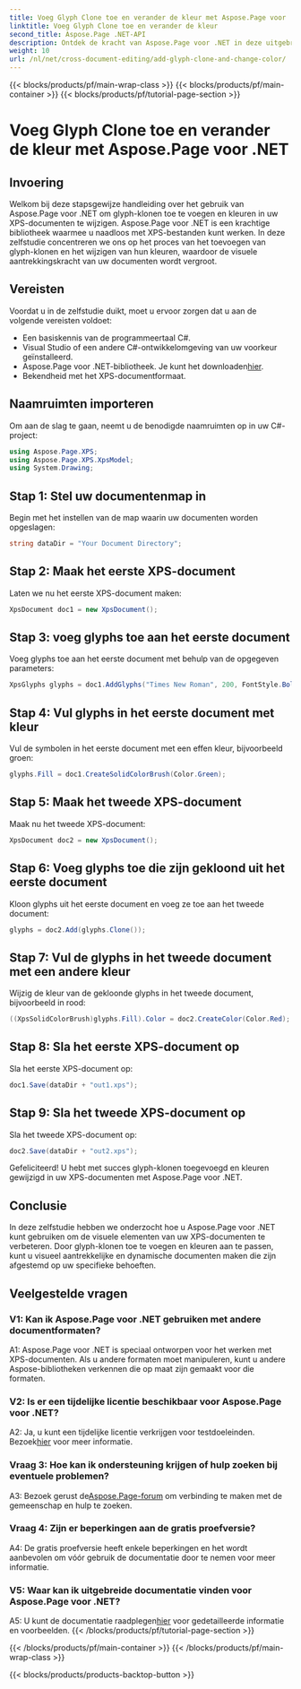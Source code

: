```yaml
---
title: Voeg Glyph Clone toe en verander de kleur met Aspose.Page voor .NET
linktitle: Voeg Glyph Clone toe en verander de kleur
second_title: Aspose.Page .NET-API
description: Ontdek de kracht van Aspose.Page voor .NET in deze uitgebreide tutorial. Leer moeiteloos glyph-klonen toevoegen en kleuren wijzigen in XPS-documenten.
weight: 10
url: /nl/net/cross-document-editing/add-glyph-clone-and-change-color/
---
```


{{< blocks/products/pf/main-wrap-class >}}
{{< blocks/products/pf/main-container >}}
{{< blocks/products/pf/tutorial-page-section >}}

# Voeg Glyph Clone toe en verander de kleur met Aspose.Page voor .NET

## Invoering

Welkom bij deze stapsgewijze handleiding over het gebruik van Aspose.Page voor .NET om glyph-klonen toe te voegen en kleuren in uw XPS-documenten te wijzigen. Aspose.Page voor .NET is een krachtige bibliotheek waarmee u naadloos met XPS-bestanden kunt werken. In deze zelfstudie concentreren we ons op het proces van het toevoegen van glyph-klonen en het wijzigen van hun kleuren, waardoor de visuele aantrekkingskracht van uw documenten wordt vergroot.

## Vereisten

Voordat u in de zelfstudie duikt, moet u ervoor zorgen dat u aan de volgende vereisten voldoet:

- Een basiskennis van de programmeertaal C#.
- Visual Studio of een andere C#-ontwikkelomgeving van uw voorkeur geïnstalleerd.
-  Aspose.Page voor .NET-bibliotheek. Je kunt het downloaden[hier](https://releases.aspose.com/page/net/).
- Bekendheid met het XPS-documentformaat.

## Naamruimten importeren

Om aan de slag te gaan, neemt u de benodigde naamruimten op in uw C#-project:

```csharp
using Aspose.Page.XPS;
using Aspose.Page.XPS.XpsModel;
using System.Drawing;
```

## Stap 1: Stel uw documentenmap in

Begin met het instellen van de map waarin uw documenten worden opgeslagen:

```csharp
string dataDir = "Your Document Directory";
```

## Stap 2: Maak het eerste XPS-document

Laten we nu het eerste XPS-document maken:

```csharp
XpsDocument doc1 = new XpsDocument();
```

## Stap 3: voeg glyphs toe aan het eerste document

Voeg glyphs toe aan het eerste document met behulp van de opgegeven parameters:

```csharp
XpsGlyphs glyphs = doc1.AddGlyphs("Times New Roman", 200, FontStyle.Bold, 50, 250, "Test");
```

## Stap 4: Vul glyphs in het eerste document met kleur

Vul de symbolen in het eerste document met een effen kleur, bijvoorbeeld groen:

```csharp
glyphs.Fill = doc1.CreateSolidColorBrush(Color.Green);
```

## Stap 5: Maak het tweede XPS-document

Maak nu het tweede XPS-document:

```csharp
XpsDocument doc2 = new XpsDocument();
```

## Stap 6: Voeg glyphs toe die zijn gekloond uit het eerste document

Kloon glyphs uit het eerste document en voeg ze toe aan het tweede document:

```csharp
glyphs = doc2.Add(glyphs.Clone());
```

## Stap 7: Vul de glyphs in het tweede document met een andere kleur

Wijzig de kleur van de gekloonde glyphs in het tweede document, bijvoorbeeld in rood:

```csharp
((XpsSolidColorBrush)glyphs.Fill).Color = doc2.CreateColor(Color.Red);
```

## Stap 8: Sla het eerste XPS-document op

Sla het eerste XPS-document op:

```csharp
doc1.Save(dataDir + "out1.xps");
```

## Stap 9: Sla het tweede XPS-document op

Sla het tweede XPS-document op:

```csharp
doc2.Save(dataDir + "out2.xps");
```

Gefeliciteerd! U hebt met succes glyph-klonen toegevoegd en kleuren gewijzigd in uw XPS-documenten met Aspose.Page voor .NET.

## Conclusie

In deze zelfstudie hebben we onderzocht hoe u Aspose.Page voor .NET kunt gebruiken om de visuele elementen van uw XPS-documenten te verbeteren. Door glyph-klonen toe te voegen en kleuren aan te passen, kunt u visueel aantrekkelijke en dynamische documenten maken die zijn afgestemd op uw specifieke behoeften.

## Veelgestelde vragen

### V1: Kan ik Aspose.Page voor .NET gebruiken met andere documentformaten?

A1: Aspose.Page voor .NET is speciaal ontworpen voor het werken met XPS-documenten. Als u andere formaten moet manipuleren, kunt u andere Aspose-bibliotheken verkennen die op maat zijn gemaakt voor die formaten.

### V2: Is er een tijdelijke licentie beschikbaar voor Aspose.Page voor .NET?

 A2: Ja, u kunt een tijdelijke licentie verkrijgen voor testdoeleinden. Bezoek[hier](https://purchase.aspose.com/temporary-license/) voor meer informatie.

### Vraag 3: Hoe kan ik ondersteuning krijgen of hulp zoeken bij eventuele problemen?

 A3: Bezoek gerust de[Aspose.Page-forum](https://forum.aspose.com/c/page/39) om verbinding te maken met de gemeenschap en hulp te zoeken.

### Vraag 4: Zijn er beperkingen aan de gratis proefversie?

A4: De gratis proefversie heeft enkele beperkingen en het wordt aanbevolen om vóór gebruik de documentatie door te nemen voor meer informatie.

### V5: Waar kan ik uitgebreide documentatie vinden voor Aspose.Page voor .NET?

 A5: U kunt de documentatie raadplegen[hier](https://reference.aspose.com/page/net/) voor gedetailleerde informatie en voorbeelden.
{{< /blocks/products/pf/tutorial-page-section >}}

{{< /blocks/products/pf/main-container >}}
{{< /blocks/products/pf/main-wrap-class >}}

{{< blocks/products/products-backtop-button >}}
